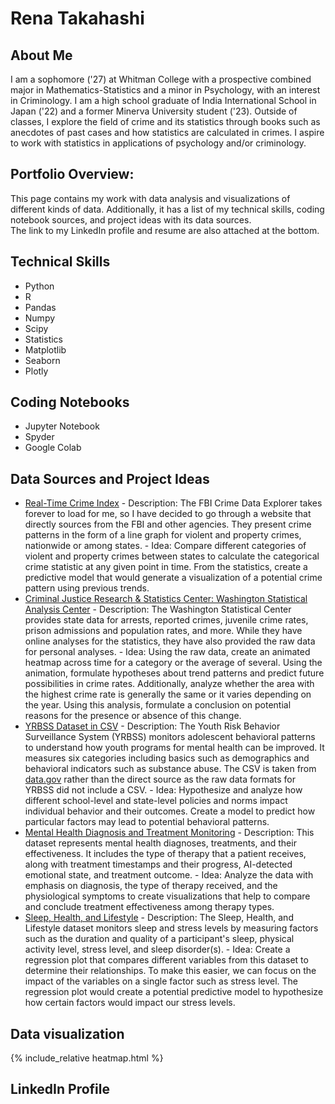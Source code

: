 # Rena Takahashi

## About Me
I am a sophomore ('27) at Whitman College with a prospective combined major in Mathematics-Statistics and a minor in Psychology, with an interest in Criminology. I am a high school graduate of India International School in Japan ('22) and a former Minerva University student ('23). Outside of classes, I explore the field of crime and its statistics through books such as anecdotes of past cases and how statistics are calculated in crimes. I aspire to work with statistics in applications of psychology and/or criminology.

## Portfolio Overview:
This page contains my work with data analysis and visualizations of different kinds of data. Additionally, it has a list of my technical skills, coding notebook sources, and project ideas with its data sources. \
The link to my LinkedIn profile and resume are also attached at the bottom.

## Technical Skills
- Python
- R
- Pandas
- Numpy
- Scipy
- Statistics
- Matplotlib
- Seaborn
- Plotly

## Coding Notebooks
- Jupyter Notebook
- Spyder
- Google Colab

## Data Sources and Project Ideas
- [Real-Time Crime Index](https://realtimecrimeindex.com/)
      - Description: The FBI Crime Data Explorer takes forever to load for me, so I have decided to go through a website that directly sources from the FBI and other agencies. They present crime patterns in the form of a line graph for violent and property crimes, nationwide or among states.
      - Idea: Compare different categories of violent and property crimes between states to calculate the categorical crime statistic at any given point in time. From the statistics, create a predictive model that would generate a visualization of a potential crime pattern using previous trends.
- [Criminal Justice Research & Statistics Center: Washington Statistical Analysis Center](https://sac.ofm.wa.gov/data)
      - Description: The Washington Statistical Center provides state data for arrests, reported crimes, juvenile crime rates, prison admissions and population rates, and more. While they have online analyses for the statistics, they have also provided the raw data for personal analyses.
      - Idea: Using the raw data, create an animated heatmap across time for a category or the average of several. Using the animation, formulate hypotheses about trend patterns and predict future possibilities in crime rates. Additionally, analyze whether the area with the highest crime rate is generally the same or it varies depending on the year. Using this analysis, formulate a conclusion on potential reasons for the presence or absence of this change.
- [YRBSS Dataset in CSV](https://catalog.data.gov/dataset/dash-youth-risk-behavior-surveillance-system-yrbss-high-school-excluding-sexual-identity/resource/53629af8-5bb5-49de-9497-65de830a2a6f)
      - Description: The Youth Risk Behavior Surveillance System (YRBSS) monitors adolescent behavioral patterns to understand how youth programs for mental health can be improved. It measures six categories including basics such as demographics and behavioral indicators such as substance abuse. The CSV is taken from [data.gov](https://data.gov/) rather than the direct source as the raw data formats for YRBSS did not include a CSV.
      - Idea: Hypothesize and analyze how different school-level and state-level policies and norms impact individual behavior and their outcomes. Create a model to predict how particular factors may lead to potential behavioral patterns.
- [Mental Health Diagnosis and Treatment Monitoring](https://www.kaggle.com/datasets/uom190346a/mental-health-diagnosis-and-treatment-monitoring)
      - Description: This dataset represents mental health diagnoses, treatments, and their effectiveness. It includes the type of therapy that a patient receives, along with treatment timestamps and their progress, AI-detected emotional state, and treatment outcome.
      - Idea: Analyze the data with emphasis on diagnosis, the type of therapy received, and the physiological symptoms to create visualizations that help to compare and conclude treatment effectiveness among therapy types.
- [Sleep, Health, and Lifestyle](https://www.kaggle.com/datasets/uom190346a/sleep-health-and-lifestyle-dataset)
      - Description: The Sleep, Health, and Lifestyle dataset monitors sleep and stress levels by measuring factors such as the duration and quality of a participant's sleep, physical activity level, stress level, and sleep disorder(s).
      - Idea: Create a regression plot that compares different variables from this dataset to determine their relationships. To make this easier, we can focus on the impact of the variables on a single factor such as stress level. The regression plot would create a potential predictive model to hypothesize how certain factors would impact our stress levels.

## Data visualization

  {% include_relative heatmap.html %}

## LinkedIn Profile
